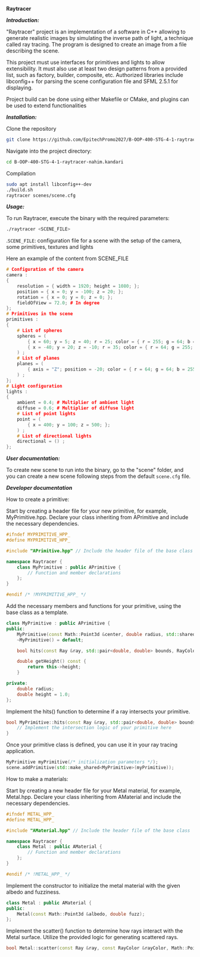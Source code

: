 **Raytracer**

***Introduction:***

"Raytracer" project is an implementation of a software in C++ allowing to generate realistic images by simulating the inverse path of light, a technique called ray tracing.
The program is designed to create an image from a file describing the scene.

This project must use interfaces for primitives and lights to allow extensibility. It must also use at least two design patterns from a provided list, such as factory, builder, composite, etc. 
Authorized libraries include libconfig++ for parsing the scene configuration file and SFML 2.5.1 for displaying.

Project build can be done using either Makefile or CMake, and plugins can be used to extend functionalities

***Installation:***

Clone the repository
 ```bash
 git clone https://github.com/EpitechPromo2027/B-OOP-400-STG-4-1-raytracer-nahim.kandari.git
 ```

Navigate into the project directory:
```bash
cd B-OOP-400-STG-4-1-raytracer-nahim.kandari
```

Compilation
```bash
sudo apt install libconfig++-dev
./build.sh
raytracer scenes/scene.cfg
```

***Usage:***

To run Raytracer, execute the binary with the required parameters:

```bash
./raytracer <SCENE_FILE>
```

.``SCENE_FILE``: configuration file for a scene with the setup of the camera, some primitives, textures and lights

Here an example of the content from SCENE_FILE

```cpp
# Configuration of the camera
camera :
{
    resolution = { width = 1920; height = 1080; };
    position = { x = 0; y = -100; z = 20; };
    rotation = { x = 0; y = 0; z = 0; };
    fieldOfView = 72.0; # In degree
};
# Primitives in the scene
primitives :
{
    # List of spheres
    spheres = (
        { x = 60; y = 5; z = 40; r = 25; color = { r = 255; g = 64; b = 64; }; } ,
        { x = -40; y = 20; z = -10; r = 35; color = { r = 64; g = 255; b = 64; }; }
    ) ;
    # List of planes
    planes = (
        { axis = "Z"; position = -20; color = { r = 64; g = 64; b = 255; }; }
    ) ;
};
# Light configuration
lights :
{
    ambient = 0.4; # Multiplier of ambient light
    diffuse = 0.6; # Multiplier of diffuse light
    # List of point lights
    point = (
        { x = 400; y = 100; z = 500; };
    ) ;
    # List of directional lights
    directional = () ;
};
```

***User documentation:***

To create new scene to run into the binary, go to the "scene" folder, and you can create a new scene following steps from the default ``scene.cfg`` file.

***Developer documentation***

How to create a primitive:

Start by creating a header file for your new primitive, for example, MyPrimitive.hpp.
Declare your class inheriting from APrimitive and include the necessary dependencies.

```cpp
#ifndef MYPRIMITIVE_HPP_
#define MYPRIMITIVE_HPP_

#include "APrimitive.hpp" // Include the header file of the base class

namespace Raytracer {
    class MyPrimitive : public APrimitive {
        // Function and member declarations
    };
}

#endif /* !MYPRIMITIVE_HPP_ */
```

Add the necessary members and functions for your primitive, using the base class as a template.

```cpp
class MyPrimitive : public APrimitive {
public:
    MyPrimitive(const Math::Point3d &center, double radius, std::shared_ptr<IMaterial> material);
    ~MyPrimitive() = default;

    bool hits(const Ray &ray, std::pair<double, double> bounds, RayColor &rayColor, std::shared_ptr<IMaterial> &material) const override;

    double getHeight() const {
        return this->height;
    }

private:
    double radius;
    double height = 1.0;
};
```

Implement the hits() function to determine if a ray intersects your primitive.

```cpp
bool MyPrimitive::hits(const Ray &ray, std::pair<double, double> bounds, RayColor &rayColor, std::shared_ptr<IMaterial> &material) const {
    // Implement the intersection logic of your primitive here
}
```

Once your primitive class is defined, you can use it in your ray tracing application.

```cpp
MyPrimitive myPrimitive(/* initialization parameters */);
scene.addPrimitive(std::make_shared<MyPrimitive>(myPrimitive));
```

How to make a materials:

Start by creating a new header file for your Metal material, for example, Metal.hpp.
Declare your class inheriting from AMaterial and include the necessary dependencies.

```cpp
#ifndef METAL_HPP_
#define METAL_HPP_

#include "AMaterial.hpp" // Include the header file of the base class

namespace Raytracer {
    class Metal : public AMaterial {
        // Function and member declarations
    };
}

#endif /* !METAL_HPP_ */
```

Implement the constructor to initialize the metal material with the given albedo and fuzziness.

```cpp
class Metal : public AMaterial {
public:
    Metal(const Math::Point3d &albedo, double fuzz);
};
```

Implement the scatter() function to determine how rays interact with the Metal surface.
Utilize the provided logic for generating scattered rays.

```cpp
bool Metal::scatter(const Ray &ray, const RayColor &rayColor, Math::Point3d &attenuation, Ray &rayOut) const override;
```